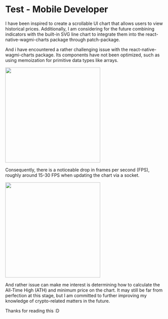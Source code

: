 # Test - Mobile Developer

I have been inspired to create a scrollable UI chart that allows users to view historical prices. Additionally, I am considering for the future combining indicators with the built-in SVG line chart to integrate them into the react-native-wagmi-charts package through patch-package.

And i have encountered a rather challenging issue with the react-native-wagmi-charts package. Its components have not been optimized, such as using memoization for primitive data types like arrays.

<img src="https://user-images.githubusercontent.com/46390089/268562535-e839fabd-ebff-42c6-b5c6-020d7e29a19a.png" width="300">

Consequently, there is a noticeable drop in frames per second (FPS), roughly around 15-30 FPS when updating the chart via a socket.

<img src="https://user-images.githubusercontent.com/46390089/268562337-f21e0110-d2b1-4907-aa79-564c5abb6753.jpg" width="300">

And rather issue can make me interest is determining how to calculate the All-Time High (ATH) and minimum price on the chart. It may still be far from perfection at this stage, but I am committed to further improving my knowledge of crypto-related matters in the future.

Thanks for reading this :D
